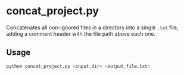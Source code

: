 # concat_project.py

Concatenates all non-ignored files in a directory into a single `.txt` file, adding a comment header with the file path above each one.

## Usage

```bash
python concat_project.py <input_dir> <output_file.txt>
